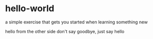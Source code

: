 # hello-world
a simple exercise that gets you started when learning something new

hello from the other side
don't say goodbye, just say hello

